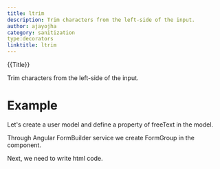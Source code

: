 ```yaml
---
title: ltrim
description: Trim characters from the left-side of the input.
author: ajayojha
category: sanitization
type:decorators
linktitle: ltrim
---
```

<div class="title-bar top_title"><p>{{Title}}</p></div> <div class="title-bar"><p>Trim characters from the left-side of the input.</p></div>

# Example  
Let's create a user model and define a property of freeText in the model.
<div component="app-code" key="ltrim-add-model"></div> 

Through Angular FormBuilder service we create FormGroup in the component.

<div component="app-code" key="ltrim-add-component"></div> 
Next, we need to write html code.
<div component="app-code" key="ltrim-add-html"></div> 
<div component="app-example-runner" ref-component="app-ltrim-add"></div>
